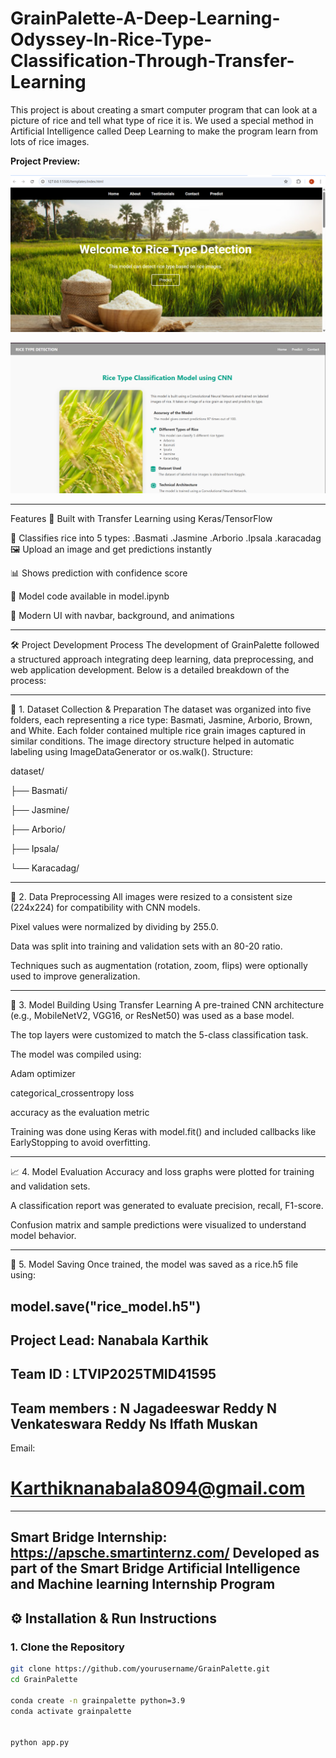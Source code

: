 # GrainPalette-A-Deep-Learning-Odyssey-In-Rice-Type-Classification-Through-Transfer-Learning
This project is about creating a smart computer program that can look at a picture of rice and tell what type of rice it is. We used a special method in Artificial Intelligence called Deep Learning to make the program learn from lots of rice images.

**Project Preview:**

![image Alt](https://github.com/karthik8094/GrainPalette-A-Deep-Learning-Odyssey-In-Rice-Type-Classification-Through-Transfer-Learning/blob/accfc8e0ce42c3244781b3d5f5d90f915d2c600b/Screenshot%202025-06-26%20161038.png)

![image Alt](https://github.com/karthik8094/GrainPalette-A-Deep-Learning-Odyssey-In-Rice-Type-Classification-Through-Transfer-Learning/blob/2dedade35c17bfc5bfbd9359905262919a93a247/Screenshot%202025-06-26%20190432.png)

------------------------------------------------------------------------------------------------------------------------
Features
🧠 Built with Transfer Learning using Keras/TensorFlow

🌾 Classifies rice into 5 types:
.Basmati
.Jasmine
.Arborio
.Ipsala
.karacadag
🖼 Upload an image and get predictions instantly

📊 Shows prediction with confidence score

🧠 Model code available in model.ipynb

🎨 Modern UI with navbar, background, and animations

---------------------------------------------------------------------------------------------------------------------
🛠 Project Development Process
The development of GrainPalette followed a structured approach integrating deep learning, data preprocessing, and web application development. Below is a detailed breakdown of the process:

----------------------------------------------------------------------------------------------------------------------

📁 1. Dataset Collection & Preparation
The dataset was organized into five folders, each representing a rice type: Basmati, Jasmine, Arborio, Brown, and White.
Each folder contained multiple rice grain images captured in similar conditions.
The image directory structure helped in automatic labeling using ImageDataGenerator or os.walk().
Structure:

dataset/

├── Basmati/

├── Jasmine/

├── Arborio/

├── Ipsala/

└── Karacadag/

-----------------------------------------------------------------------------------------------------------------------
🧹 2. Data Preprocessing
All images were resized to a consistent size (224x224) for compatibility with CNN models.

Pixel values were normalized by dividing by 255.0.

Data was split into training and validation sets with an 80-20 ratio.

Techniques such as augmentation (rotation, zoom, flips) were optionally used to improve generalization.

----------------------------------------------------------------------------------------------------------------------
🧠 3. Model Building Using Transfer Learning
A pre-trained CNN architecture (e.g., MobileNetV2, VGG16, or ResNet50) was used as a base model.

The top layers were customized to match the 5-class classification task.

The model was compiled using:

Adam optimizer

categorical_crossentropy loss

accuracy as the evaluation metric

Training was done using Keras with model.fit() and included callbacks like EarlyStopping to avoid overfitting.

--------------------------------------------------------------------------------------------------------------------
📈 4. Model Evaluation
Accuracy and loss graphs were plotted for training and validation sets.

A classification report was generated to evaluate precision, recall, F1-score.

Confusion matrix and sample predictions were visualized to understand model behavior.

-----------------------------------------------------------------------------------------------------------------------
💾 5. Model Saving
Once trained, the model was saved as a rice.h5 file using:

model.save("rice_model.h5")
-----------------------------------------------------------------------------------------------------------------------
Project Lead: Nanabala Karthik
-----------------------------------------------------------------------------------------------------------------------
Team ID : LTVIP2025TMID41595 
-----------------------------------------------------------------------------------------------------------------------
Team members : N Jagadeeswar Reddy 
 N Venkateswara Reddy 
 Ns Iffath Muskan
--------------------------------------------------------------------------------------------------------------------------
Email:
# Karthiknanabala8094@gmail.com
---------------------------------------------------------------------------------------------------------------------------
Smart Bridge Internship:
https://apsche.smartinternz.com/
Developed as part of the Smart Bridge Artificial Intelligence and Machine learning Internship Program
---------------------------------------------------------------------------------------------------------------------------
## ⚙ Installation & Run Instructions

### 1. Clone the Repository

```bash
git clone https://github.com/yourusername/GrainPalette.git
cd GrainPalette

conda create -n grainpalette python=3.9
conda activate grainpalette


python app.py


